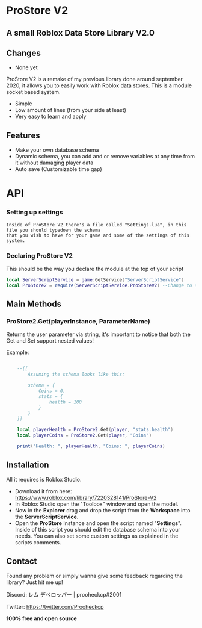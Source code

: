 # ProStore V2
## A small Roblox Data Store Library V2.0

## Changes
- None yet

ProStore V2 is a remake of my previous library done around september 2020, it allows you to easily work with Roblox data stores. This is a module socket based system.

- Simple
- Low amount of lines (from your side at least)
- Very easy to learn and apply

## Features

- Make your own database schema
- Dynamic schema, you can add and or remove variables at any time from it without damaging player data
- Auto save (Customizable time gap)


# API

### Setting up settings

    Inside of ProStore V2 there's a file called "Settings.lua", in this file you should typedown the schema
    that you wish to have for your game and some of the settings of this system.

### Declaring ProStore V2

This should be the way you declare the module at the top of your script

```lua
local ServerScriptService = game:GetService("ServerScriptService")
local ProStore2 = require(ServerScriptService.ProStoreV2) --Change to script location
```
## Main Methods

### ProStore2.Get(playerInstance, ParameterName)

Returns the user parameter via string, it's important to notice that both the Get and Set support nested values!

Example:
```lua

    --[[
        Assuming the schema looks like this:

        schema = {
            Coins = 0,
            stats = {
                health = 100
            }
        }
    ]]

    local playerHealth = ProStore2.Get(player, "stats.health")
    local playerCoins = ProStore2.Get(player, "Coins")

    print("Health: ", playerHealth, "Coins: ", playerCoins)

```

## Installation

All it requires is Roblox Studio.

* Download it from here: https://www.roblox.com/library/7220328141/ProStore-V2
* In Roblox Studio open the "Toolbox" window and open the model.
*  Now in the **Explorer** drag and drop the script from the **Workspace** into the **ServerScriptService**.
*  Open the **ProStore** Instance and open the script named "**Settings**". Inside of this script you should edit the database schema into your needs. You can also set some custom settings as explained in the scripts comments.

## Contact

Found any problem or simply wanna give some feedback regarding the library? Just hit me up!

Discord: レム デベロッパー | prooheckcp#2001

Twitter: https://twitter.com/Prooheckcp


**100% free and open source**
